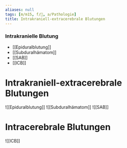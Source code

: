 ```yaml
---
aliases: null
tags: [m/m15, f/🧠, a/Pathologie]
title: Intrakraniell-extracerebrale Blutungen
---
```

### Intrakranielle Blutung
- [[Epiduralblutung]]
- [[Subduralhämatom]]
- [[SAB]]
- [[ICB]]


# Intrakraniell-extracerebrale Blutungen
![[Epiduralblutung]]
![[Subduralhämatom]]
![[SAB]]

# Intracerebrale Blutungen
![[ICB]]